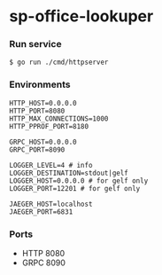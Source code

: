 # sp-office-lookuper

### Run service

```shell
$ go run ./cmd/httpserver
```

### Environments
```shell
HTTP_HOST=0.0.0.0
HTTP_PORT=8080
HTTP_MAX_CONNECTIONS=1000
HTTP_PPROF_PORT=8180

GRPC_HOST=0.0.0.0
GRPC_PORT=8090

LOGGER_LEVEL=4 # info
LOGGER_DESTINATION=stdout|gelf
LOGGER_HOST=0.0.0.0 # for gelf only
LOGGER_PORT=12201 # for gelf only

JAEGER_HOST=localhost
JAEGER_PORT=6831
```

### Ports
* HTTP 8080
* GRPC 8090
